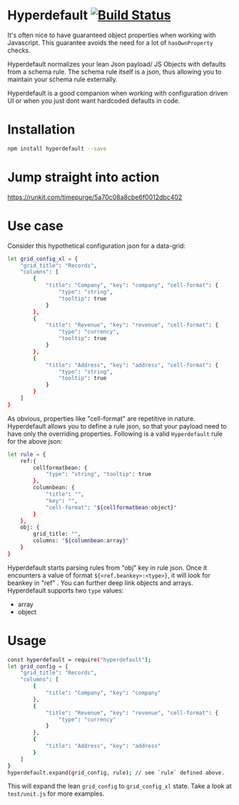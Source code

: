 # Hyperdefault [![Build Status](https://travis-ci.org/timepurge/hyperdefault.svg?branch=master)](https://travis-ci.org/timepurge/hyperdefault)

It's often nice to have guaranteed object properties when working with Javascript. This guarantee avoids the need for a lot of `hasOwnProperty` checks.

Hyperdefault normalizes your lean Json payload/ JS Objects with defaults from a schema rule. The schema rule itself is a json, thus allowing you to maintain your schema rule externally.

Hyperdefault is a good companion when working with configuration driven UI or when you just dont want hardcoded defaults in code.

# Installation
```sh
npm install hyperdefault --save
```

# Jump straight into action
https://runkit.com/timepurge/5a70c08a8cbe6f0012dbc402

# Use case
Consider this hypothetical configuration json for a data-grid:
```sh
let grid_config_xl = { 
    "grid_title": "Records", 
    "columns": [
        { 
            "title": "Company", "key": "company", "cell-format": { 
                "type": "string", 
                "tooltip": true
            } 
        },
        { 
            "title": "Revenue", "key": "revenue", "cell-format": { 
                "type": "currency", 
                "tooltip": true 
            }
        }, 
        { 
            "title": "Address", "key": "address", "cell-format": { 
                "type": "string", 
                "tooltip": true 
            }
        }
    ]
} 
```

As obvious, properties like "cell-format" are repetitive in nature. Hyperdefault allows you to define a rule json, so that your payload need to have only the overriding properties.
Following is a valid `Hyperdefault` rule for the above json:
```sh
let rule = { 
    ref:{
        cellformatbean: { 
            "type": "string", "tooltip": true 
        }, 
        columnbean: { 
            "title": "", 
            "key": "", 
            "cell-format": "${cellformatbean:object}" 
        }
    },
    obj: { 
        grid_title: "", 
        columns: "${columnbean:array}" 
    }
} 
```
Hyperdefault starts parsing rules from "obj" key in rule json. Once it encounters a value of format `${<ref.beankey>:<type>}`, it will look for beankey in "ref" . You can further deep link objects and arrays. Hyperdefault supports two `type` values:
  - array
  - object

# Usage
```sh
const hyperdefault = require("hyperdefault");
let grid_config = { 
    "grid_title": "Records", 
    "columns": [
        { 
            "title": "Company", "key": "company"
        },
        { 
            "title": "Revenue", "key": "revenue", "cell-format": { 
                "type": "currency"
            }
        }, 
        { 
            "title": "Address", "key": "address"
        }
    ]
}
hyperdefault.expand(grid_config, rule); // see `rule` defined above.
```

This will expand the lean `grid_config` to `grid_config_xl` state. 
Take a look at `test/unit.js` for more examples.
